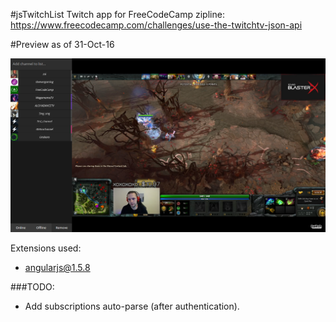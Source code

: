 #jsTwitchList
Twitch app for FreeCodeCamp zipline: https://www.freecodecamp.com/challenges/use-the-twitchtv-json-api

#Preview as of 31-Oct-16

![List](previewHome.png)

Extensions used:
* [angularjs@1.5.8](https://angularjs.org/)

###TODO:
* Add subscriptions auto-parse (after authentication).